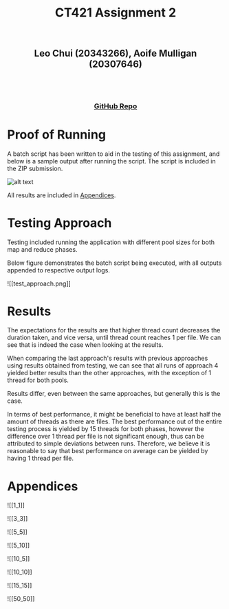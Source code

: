 
<div align="center">
<h1> CT421 Assignment 2 </h1>
<br>
<h2>Leo Chui (20343266), Aoife Mulligan (20307646)</h2>
<br>
<br>
<h3><a href="https://www.github.com/czz592/ct414-assignment/">GitHub Repo</a>
</div>

<div class="page-break" style="page-break-before: always;"></div>

# Proof of Running

A batch script has been written to aid in the testing of this assignment, and below is a sample output after running the script. The script is included in the ZIP submission.

![alt text](run_proof.png)

All results are included in [Appendices](#appendices).

# Testing Approach

Testing included running the application with different pool sizes for both map and reduce phases. 

Below figure demonstrates the batch script being executed, with all outputs appended to respective output logs.

![[test_approach.png]]

# Results

The expectations for the results are that higher thread count decreases the duration taken, and vice versa, until thread count reaches 1 per file. We can see that is indeed the case when looking at the results. 

When comparing the last approach's results with previous approaches using results obtained from testing, we can see that all runs of approach 4 yielded better results than the other approaches, with the exception of 1 thread for both pools.

Results differ, even between the same approaches, but generally this is the case.

In terms of best performance, it might be beneficial to have at least half the amount of threads as there are files. The best performance out of the entire testing process is yielded by 15 threads for both phases, however the difference over 1 thread per file is not significant enough, thus can be attributed to simple deviations between runs. Therefore, we believe it is reasonable to say that best performance on average can be yielded by having 1 thread per file.

<div class="page-break" style="page-break-before: always;"></div>

# Appendices

![[1_1]]

![[3_3]]

![[5_5]]

![[5_10]]

![[10_5]]

![[10_10]]

![[15_15]]

![[50_50]]
